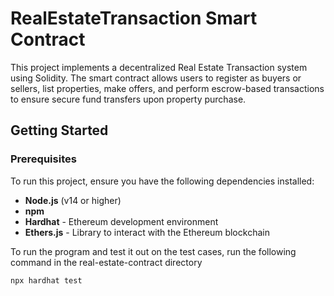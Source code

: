 # RealEstateTransaction Smart Contract

This project implements a decentralized Real Estate Transaction system using Solidity. The smart contract allows users to register as buyers or sellers, list properties, make offers, and perform escrow-based transactions to ensure secure fund transfers upon property purchase.

## Getting Started

### Prerequisites

To run this project, ensure you have the following dependencies installed:

- **Node.js** (v14 or higher)
- **npm**
- **Hardhat** - Ethereum development environment
- **Ethers.js** - Library to interact with the Ethereum blockchain

To run the program and test it out on the test cases, run the following command in the real-estate-contract directory
```bash
npx hardhat test


